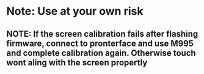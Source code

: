 # Note: Use at your own risk
 ## NOTE: If the screen calibration fails after flashing firmware, connect to pronterface and use M995 and complete calibration again. Otherwise touch wont aling with the screen propertly
